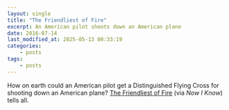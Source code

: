 ```yaml
---
layout: single
title: "The Friendliest of Fire"
excerpt: An American pilot shoots down an American plane
date: 2016-07-14
last_modified_at: 2025-05-13 00:33:19
categories:
    - posts
tags:
    - posts
---
```


How on earth could an American pilot get a Distinguished Flying Cross for shooting down an American plane?
[The Friendliest of Fire](http://nowiknow.com/the-friendliest-of-fire/)
(via _Now I Know_) tells all.

